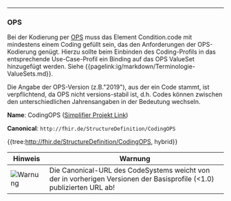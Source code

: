 ----
### OPS

Bei der Kodierung per [OPS](https://www.bfarm.de/DE/Kodiersysteme/Klassifikationen/OPS-ICHI/OPS/_node.html) muss das Element Condition.code mit mindestens einem Coding gefüllt sein, das den Anforderungen der OPS-Kodierung genügt. Hierzu sollte beim Einbinden des Coding-Profils in das entsprechende Use-Case-Profil ein Binding auf das OPS ValueSet hinzugefügt werden. Siehe {{pagelink:ig/markdown/Terminologie-ValueSets.md}}.

Die Angabe der OPS-Version (z.B."2019"), aus der ein Code stammt, ist verpflichtend, da OPS nicht versions-stabil ist, d.h. Codes können zwischen den unterschiedlichen Jahrensangaben in der Bedeutung wechseln.

**Name**: CodingOPS ([Simplifier Projekt Link](https://simplifier.net/resolve?canonical=http://fhir.de/StructureDefinition/CodingOPS&scope=de.basisprofil.r4@1.5.3))

**Canonical**: `http://fhir.de/StructureDefinition/CodingOPS`

{{tree:http://fhir.de/StructureDefinition/CodingOPS, hybrid}}

| Hinweis | Warnung |
|---------|---------------------|
|![Warnung](https://wiki.hl7.de/images/thumb/Attention_icon.svg/100px-Attention_icon.svg.png)| Die Canonical-URL des CodeSystems weicht von der in vorherigen Versionen der Basisprofile (<1.0) publizierten URL ab! |